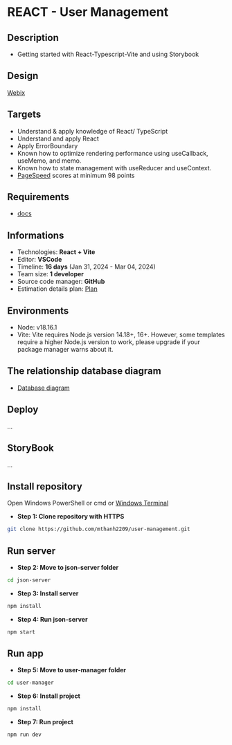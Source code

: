 # REACT - User Management

## Description

- Getting started with React-Typescript-Vite and using Storybook

## Design

[Webix](https://webix.com/demos/user-manager/)

## Targets

- Understand & apply knowledge of React/ TypeScript
- Understand and apply React
- Apply ErrorBoundary
- Known how to optimize rendering performance using useCallback, useMemo, and memo.
- Known how to state management with useReducer and useContext.
- [PageSpeed](https://pagespeed.web.dev/) scores at minimum 98 points

## Requirements

- [docs](https://docs.google.com/document/d/1zGBaCrptkQuzsg-Q48ToL7C3XiaYtVLbs9M5mpLYBxs/edit?usp=sharing)

## Informations

- Technologies: **React + Vite**
- Editor: **VSCode**
- Timeline: **16 days** (Jan 31, 2024 - Mar 04, 2024)
- Team size: **1 developer**
- Source code manager: **GitHub**
- Estimation details plan: [Plan](https://docs.google.com/document/d/1XIBwj3kN9eNCUq9RS8sfHXvgVpcLdhP8gV-SDe6t16Y/edit?usp=sharing)

## Environments

- Node: v18.16.1
- Vite: Vite requires Node.js version 14.18+, 16+. However, some templates require a higher Node.js version to work, please upgrade if your package manager warns about it.

## The relationship database diagram

- [Database diagram](https://drive.google.com/file/d/1hrhZB7zKCqG8mCX16Vs3xCaxWHA-jiU1/view?usp=sharing)

## Deploy

...

## StoryBook

...

## Install repository

Open Windows PowerShell or cmd or [Windows Terminal](https://www.microsoft.com/en-gb/p/windows-terminal/9n0dx20hk701?rtc=1&activetab=pivot:overviewtab)

- **Step 1: Clone repository with HTTPS**

```bash
git clone https://github.com/mthanh2209/user-management.git
```

## Run server

- **Step 2: Move to json-server folder**

```bash
cd json-server
```

- **Step 3: Install server**

```bash
npm install
```

- **Step 4: Run json-server**

```bash
npm start
```

## Run app

- **Step 5: Move to user-manager folder**

```bash
cd user-manager
```

- **Step 6: Install project**

```bash
npm install
```

- **Step 7: Run project**

```bash
npm run dev
```
